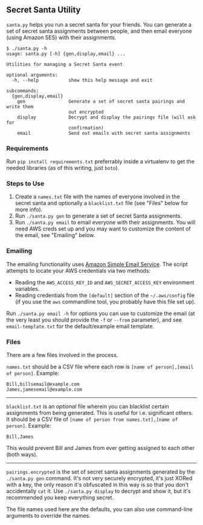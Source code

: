 ## Secret Santa Utility

`santa.py` helps you run a secret santa for your friends. You can generate a set of secret santa assignments between people, and then email everyone (using Amazon SES) with their assignments.

```
$ ./santa.py -h
usage: santa.py [-h] {gen,display,email} ...

Utilities for managing a Secret Santa event

optional arguments:
  -h, --help           show this help message and exit

subcommands:
  {gen,display,email}
    gen                Generate a set of secret santa pairings and write them
                       out encrypted
    display            Decrypt and display the pairings file (will ask for
                       confirmation)
    email              Send out emails with secret santa assignments
```

### Requirements

Run `pip install requirements.txt` preferrably inside a virtualenv to get the needed libraries (as of this writing, just `boto`).

### Steps to Use

1. Create a `names.txt` file with the names of everyone involved in the secret santa and optionally a `blacklist.txt` file (see "Files" below for more info).
1. Run `./santa.py gen` to generate a set of secret Santa assignments.
2. Run `./santa.py email` to email everyone with their assignments. You will need AWS creds set up and you may want to customize the content of the email, see "Emailing" below.

### Emailing

The emailing functionality uses [Amazon Simple Email Service](https://aws.amazon.com/ses/). The script attempts to locate your AWS credentials via two methods:

- Reading the `AWS_ACCESS_KEY_ID` and `AWS_SECRET_ACCESS_KEY` environment variables.
- Reading credentials from the `[default]` section of the `~/.aws/config` file (if you use the `aws` commandline tool, you probably have this file set up).

Run `./santa.py email -h` for options you can use to customize the email (at the very least you should provide the `-f` or `--from` parameter), and see `email-template.txt` for the default/example email template.

### Files

There are a few files involved in the process.

`names.txt` should be a CSV file where each row is `[name of person],[email of person]`. Example:

```
Bill,billsemail@example.com
James,jamesemail@example.com
```

---

`blacklist.txt` is an _optional_ file wherein you can blacklist certain assignments from being generated. This is useful for i.e. significant others. It should be a CSV file of `[name of person from names.txt],[name of person]`. Example:

```
Bill,James
```

This would prevent Bill and James from ever getting assigned to each other (both ways).

---

`pairings.encrypted` is the set of secret santa assignments generated by the `./santa.py gen` command. It's not very securely encrypted, it's just XORed with a key, the only reason it's obfuscated in this way is so that you don't accidentally `cat` it. Use `./santa.py display` to decrypt and show it, but it's recommended you keep everything secret.

The file names used here are the defaults, you can also use command-line arguments to override the names.
